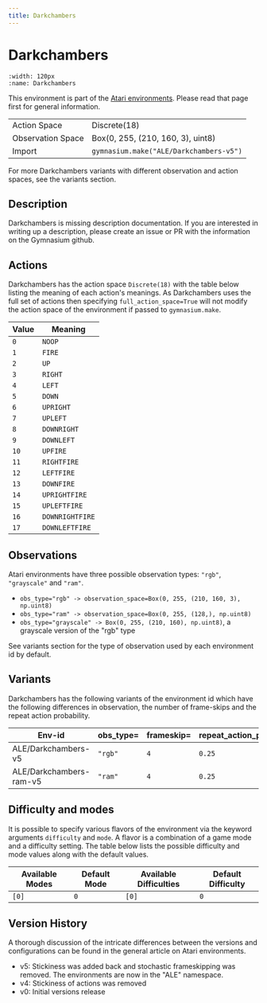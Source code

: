 ```yaml
---
title: Darkchambers
---
```


# Darkchambers

```{figure} ../../_static/videos/atari/darkchambers.gif
:width: 120px
:name: Darkchambers
```

This environment is part of the <a href='..'>Atari environments</a>. Please read that page first for general information.

|   |   |
|---|---|
| Action Space | Discrete(18) |
| Observation Space | Box(0, 255, (210, 160, 3), uint8) |
| Import | `gymnasium.make("ALE/Darkchambers-v5")` |

For more Darkchambers variants with different observation and action spaces, see the variants section.

## Description

Darkchambers is missing description documentation. If you are interested in writing up a description, please create an issue or PR with the information on the Gymnasium github.

## Actions

Darkchambers has the action space `Discrete(18)` with the table below listing the meaning of each action's meanings.
As Darkchambers uses the full set of actions then specifying `full_action_space=True` will not modify the action space of the environment if passed to `gymnasium.make`.

| Value   | Meaning         |
|---------|-----------------|
| `0`     | `NOOP`          |
| `1`     | `FIRE`          |
| `2`     | `UP`            |
| `3`     | `RIGHT`         |
| `4`     | `LEFT`          |
| `5`     | `DOWN`          |
| `6`     | `UPRIGHT`       |
| `7`     | `UPLEFT`        |
| `8`     | `DOWNRIGHT`     |
| `9`     | `DOWNLEFT`      |
| `10`    | `UPFIRE`        |
| `11`    | `RIGHTFIRE`     |
| `12`    | `LEFTFIRE`      |
| `13`    | `DOWNFIRE`      |
| `14`    | `UPRIGHTFIRE`   |
| `15`    | `UPLEFTFIRE`    |
| `16`    | `DOWNRIGHTFIRE` |
| `17`    | `DOWNLEFTFIRE`  |

## Observations

Atari environments have three possible observation types: `"rgb"`, `"grayscale"` and `"ram"`.

- `obs_type="rgb" -> observation_space=Box(0, 255, (210, 160, 3), np.uint8)`
- `obs_type="ram" -> observation_space=Box(0, 255, (128,), np.uint8)`
- `obs_type="grayscale" -> Box(0, 255, (210, 160), np.uint8)`, a grayscale version of the "rgb" type

See variants section for the type of observation used by each environment id by default.


## Variants

Darkchambers has the following variants of the environment id which have the following differences in observation,
the number of frame-skips and the repeat action probability.

| Env-id                  | obs_type=   | frameskip=   | repeat_action_probability=   |
|-------------------------|-------------|--------------|------------------------------|
| ALE/Darkchambers-v5     | `"rgb"`     | `4`          | `0.25`                       |
| ALE/Darkchambers-ram-v5 | `"ram"`     | `4`          | `0.25`                       |

## Difficulty and modes

It is possible to specify various flavors of the environment via the keyword arguments `difficulty` and `mode`.
A flavor is a combination of a game mode and a difficulty setting. The table below lists the possible difficulty and mode values
along with the default values.

| Available Modes   | Default Mode   | Available Difficulties   | Default Difficulty   |
|-------------------|----------------|--------------------------|----------------------|
| `[0]`             | `0`            | `[0]`                    | `0`                  |

## Version History

A thorough discussion of the intricate differences between the versions and configurations can be found in the general article on Atari environments.

* v5: Stickiness was added back and stochastic frameskipping was removed. The environments are now in the "ALE" namespace.
* v4: Stickiness of actions was removed
* v0: Initial versions release
